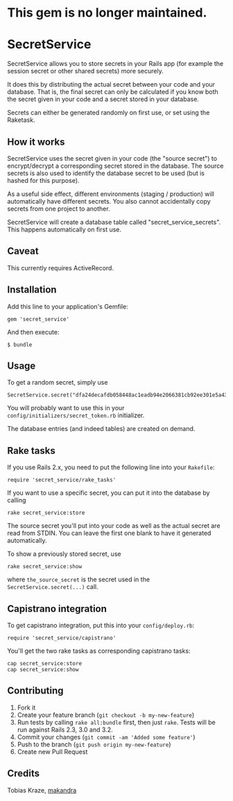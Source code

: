 # This gem is no longer maintained.


# SecretService

SecretService allows you to store secrets in your Rails app (for example the
session secret or other shared secrets) more securely.

It does this by distributing the actual secret between your code and your
database. That is, the final secret can only be calculated if you know both the
secret given in your code and a secret stored in your database.

Secrets can either be generated randomly on first use, or set using the
Raketask.


## How it works

SecretService uses the secret given in your code (the "source secret") to
encrypt/decrypt a corresponding secret stored in the database. The source
secrets is also used to identify the database secret to be used (but is hashed
for this purpose).

As a useful side effect, different environments (staging / production) will
automatically have different secrets. You also cannot accidentally copy secrets
from one project to another.

SecretService will create a database table called "secret_service_secrets".
This happens automatically on first use.

## Caveat

This currently requires ActiveRecord.


## Installation

Add this line to your application's Gemfile:

    gem 'secret_service'

And then execute:

    $ bundle


## Usage

To get a random secret, simply use

    SecretService.secret("dfa24decafdb058448ac1eadb94e2066381cb92ee301e5a43d556555b61c7ea599e06be870e1d90c655c1b56cea172622d2b04a5e986faed42cbae684c5523c9")

You will probably want to use this in your
`config/initializers/secret_token.rb` initializer.

The database entries (and indeed tables) are created on demand.


## Rake tasks

If you use Rails 2.x, you need to put the following line into your `Rakefile`:

    require 'secret_service/rake_tasks'

If you want to use a specific secret, you can put it into the database by calling

    rake secret_service:store

The source secret you'll put into your code as well as the actual secret are
read from STDIN. You can leave the first one blank to have it generated
automatically.

To show a previously stored secret, use

    rake secret_service:show

where `the_source_secret` is the secret used in the `SecretService.secret(...)`
call.


## Capistrano integration

To get capistrano integration, put this into your `config/deploy.rb`:

    require 'secret_service/capistrano'

You'll get the two rake tasks as corresponding capistrano tasks:

    cap secret_service:store
    cap secret_service:show


## Contributing

1. Fork it
2. Create your feature branch (`git checkout -b my-new-feature`)
3. Run tests by calling `rake all:bundle` first, then just `rake`. Tests will
   be run against Rails 2.3, 3.0 and 3.2.
4. Commit your changes (`git commit -am 'Added some feature'`)
5. Push to the branch (`git push origin my-new-feature`)
6. Create new Pull Request


## Credits

Tobias Kraze, [makandra](http://makandra.com)
